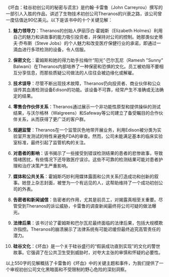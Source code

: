 《坏血：硅谷初创公司的秘密与谎言》是约翰·卡雷鲁（John Carreyrou）撰写的一部引人入胜的作品，讲述了生物技术初创公司Theranos的兴衰之路，该公司曾一度估值达90亿美元。以下是该书中的十个关键见解：

1. **魅力领导力**：Theranos的创始人伊丽莎白·霍姆斯（Elizabeth Holmes）利用自己的魅力和讲故事的能力吸引投资者，并保持对公司的控制。她那类似史蒂夫·乔布斯（Steve Jobs）的个人魅力和改变医疗保健行业的承诺，即通过一滴血进行多项检测的设备，令人信服。

2. **保密文化**：霍姆斯和她的得力助手拉梅什“阳光”·巴尔瓦尼（Ramesh "Sunny" Balwani）在Theranos内部培养了一种保密和恐惧的文化。员工被劝阻不要相互分享信息，而那些质疑公司做法的人往往会被边缘化或解雇。

3. **技术误导**：尽管不断出现技术故障，Theranos仍向投资者、商业伙伴和公众误传其血液检测设备Edison的功能。该设备不可靠，经常产生不准确或无法确定的结果。

4. **零售合作伙伴关系**：Theranos通过展示一个非功能性原型和提供操纵的测试结果，与沃尔格林（Walgreens）和Safeway等公司建立了备受瞩目的合作伙伴关系，从而获得了更广泛的客户群。

5. **规避监管**：Theranos在一个监管灰色地带开展业务，利用Edison被分类为实验室开发测试的特性来避免FDA的审查。然而，公司未能满足基本的临床实验室标准，最终引起了监管机构的关注。

6. **对患者的影响**：该书揭示了一些接受到错误检测结果的患者的悲惨故事，导致情绪困扰，有些情况下还导致医疗误诊。这些不可靠的检测结果可能对患者护理和治疗决策产生严重影响。

7. **媒体和公共关系**：霍姆斯巧妙利用媒体露面和公共关系打造成功和创新的叙事。她登上杂志封面，被誉为一个有远见的人，这帮助维持了一个成功初创公司的外表。

8. **告密者和新闻诚信**：告密者的作用，尤其是前员工，对揭露真相至关重要。尽管受到Theranos的诉讼威胁，卡雷鲁的调查新闻最终将公司可疑的做法曝光。

9. **法律后果**：该书讨论了霍姆斯和巴尔瓦尼最终面临的法律后果，包括大规模欺诈指控。Theranos的崩溃展示了法律系统有可能迟缓但最终追究高管责任的潜力。

10. **硅谷文化**：《坏血》是一个关于硅谷盛行的“假装成功直到实现”的文化的警世故事。它强调了在公共卫生受到威胁时，对夸大主张的审慎和怀疑的必要性。

以上550字的见解概括了卡雷鲁的《坏血》中的关键主题和事件，为我们提供了一个审视初创公司文化黑暗面和不受限制的野心危险的深刻洞察。